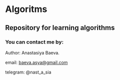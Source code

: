 # Algoritms

## Repository for learning algorithms

### You can contact me by:

Author: Anastasiya Baeva.

email: baeva.asya@gmail.com

telegram: @nast_a_sia